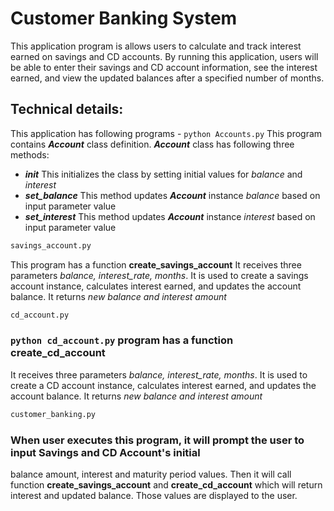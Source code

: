 # Customer Banking System
This application program is allows users to calculate and track interest earned on savings 
and CD accounts. By running this application, users will be able to enter their 
savings and CD account information, see the interest earned, and view the 
updated balances after a specified number of months.

## Technical details:
This application has following programs - 
```python Accounts.py```
This program contains ***Account*** class definition. 
    ***Account*** class has following three methods:
- ***init*** This initializes the class by setting initial values for *balance* and *interest*
- ***set_balance*** This method updates ***Account*** instance *balance* based on input parameter value
- ***set_interest*** This method updates ***Account*** instance *interest* based on input parameter value  

```python
savings_account.py
```
This program has a function **create_savings_account**
It receives three parameters *balance, interest_rate, months*.
It is used to create a savings account instance, calculates interest earned, and updates the account balance.
It returns *new balance and interest amount*

```python
cd_account.py
```
### ```python cd_account.py``` program has a function **create_cd_account**
It receives three parameters *balance, interest_rate, months*.
It is used to create a CD account instance, calculates interest earned, and updates the account balance.
It returns *new balance and interest amount*

```python
customer_banking.py
```
### When user executes this program, it will prompt the user to input Savings and CD Account's initial
balance amount, interest and maturity period values. 
Then it will call function **create_savings_account** and **create_cd_account** which will return 
interest and updated balance. Those values are displayed to the user. 

